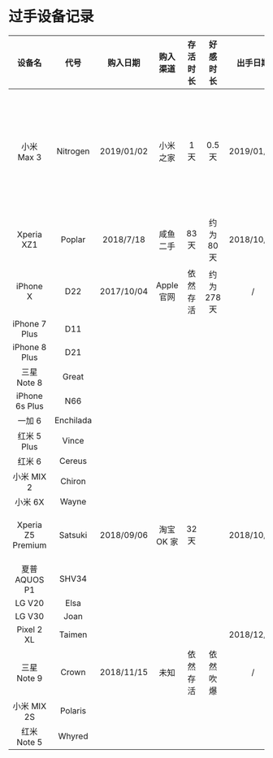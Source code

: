# 过手设备记录

设备名 | 代号 | 购入日期 | 购入渠道 | 存活时长 | 好感时长 | 出手日期 | 出手方式 | 评价
:----: | :----: | :----: | :----: | :----: | :----: | :----: | :----: | :----: 
小米 Max 3 | Nitrogen | 2019/01/02 | 小米之家 | 1 天 | 0.5 天 | 2019/01/03 | 谎称给丈母娘买新手机 | 吹爆
Xperia XZ1 | Poplar | 2018/7/18 | 咸鱼二手 | 83 天 | 约为 80 天 | 2018/10/09 | 咸鱼自刀 | 让我无欲无求啊
iPhone X | D22 | 2017/10/04 | Apple 官网 | 依然存活 | 约为 278 天 | / | / | iPhone X 的 OLED 是最好的
iPhone 7 Plus| D11 | | | | | |
iPhone 8 Plus| D21 | | | | | |
三星 Note 8 | Great | | | | | |
iPhone 6s Plus | N66 | | | | | |
一加 6 | Enchilada | | | | | |
红米 5 Plus | Vince | | | | | |
红米 6 | Cereus | | | | | |
小米 MIX 2 | Chiron | | | | | |
小米 6X | Wayne | | | | | |
Xperia Z5 Premium | Satsuki | 2018/09/06 | 淘宝 OK 家 | 32 天 | | 2018/10/08 | 咸鱼自刀 |
夏普 AQUOS P1 | SHV34 | | | | | |
LG V20 | Elsa | | | | | |
LG V30 | Joan | | | | | |
Pixel 2 XL | Taimen | | | | | 2018/12/29 |
三星 Note 9 | Crown | 2018/11/15 | 未知 | 依然存活 | 依然吹爆 | / | / | Samsung Galaxy Note 9 真香。。。
小米 MIX 2S | Polaris | | | | | |
红米 Note 5 | Whyred | | | | | |
